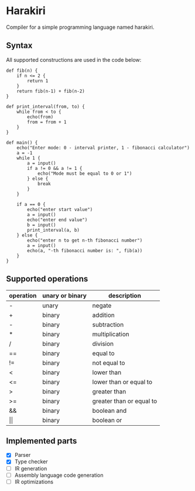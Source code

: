 # Harakiri

Compiler for a simple programming language named harakiri.

## Syntax

All supported constructions are used in the code below:

```
def fib(n) {
    if n <= 2 {
        return 1
    }
    return fib(n-1) + fib(n-2)
}

def print_interval(from, to) {
    while from < to {
        echo(from)
        from = from + 1
    }
}

def main() {
    echo("Enter mode: 0 - interval printer, 1 - fibonacci calculator")
    a = -1
    while 1 {
        a = input()
        if a != 0 && a != 1 {
            echo("Mode must be equal to 0 or 1")
        } else {
            break
        }
    }
    
    if a == 0 {
        echo("enter start value")
        a = input()
        echo("enter end value")
        b = input()
        print_interval(a, b)
    } else {
        echo("enter n to get n-th fibonacci number")
        a = input()
        echo(a, "-th fibonacci number is: ", fib(a))
    }
}
```

## Supported operations

| operation | unary or binary | description              |
|-----------|-----------------|--------------------------|
| -         | unary           | negate                   |
| +         | binary          | addition                 |
| -         | binary          | subtraction              |
| *         | binary          | multiplication           |
| /         | binary          | division                 |
| ==        | binary          | equal to                 |
| !=        | binary          | not equal to             |
| <         | binary          | lower than               |
| <=        | binary          | lower than or equal to   |
| >         | binary          | greater than             |
| >=        | binary          | greater than or equal to |
| &&        | binary          | boolean and              |
| \|\|      | binary          | boolean or               |

## Implemented parts

- [x] Parser
- [x] Type checker
- [ ] IR generation
- [ ] Assembly language code generation
- [ ] IR optimizations
